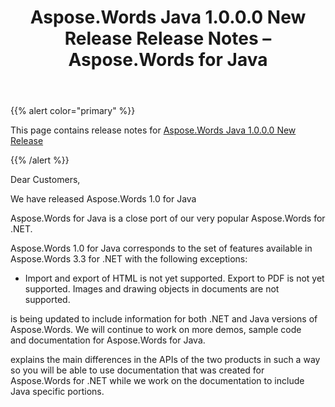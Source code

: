 ﻿---
title: Aspose.Words Java 1.0.0.0 New Release Release Notes – Aspose.Words for Java
articleTitle: Aspose.Words Java 1.0.0.0 New Release Release Notes
linktitle: Aspose.Words Java 1.0.0.0 New Release Release Notes
description: "Aspose.Words Java 1.0.0.0 New Release Release Notes – the latest updates and fixes."
type: docs
weight: 100
url: /java/aspose-words-java-1-0-0-0-new-release-release-notes/
---

{{% alert color="primary" %}}

This page contains release notes for [Aspose.Words Java 1.0.0.0 New Release](https://downloads.aspose.com/words/java/new-releases/aspose.words-java-1.0.0.0-new-release/)

{{% /alert %}}

Dear Customers,

We have released Aspose.Words 1.0 for Java

Aspose.Words for Java is a close port of our very popular Aspose.Words for .NET.

Aspose.Words 1.0 for Java corresponds to the set of features available in Aspose.Words 3.3 for .NET with the following exceptions:

- Import and export of HTML is not yet supported.
  Export to PDF is not yet supported. 
  Images and drawing objects in documents are not supported. 

is being updated to include information for both .NET and Java versions of Aspose.Words. We will continue to work on more demos, sample code and documentation for Aspose.Words for Java.

explains the main differences in the APIs of the two products in such a way so you will be able to use documentation that was created for Aspose.Words for .NET while we work on the documentation to include Java specific portions.
